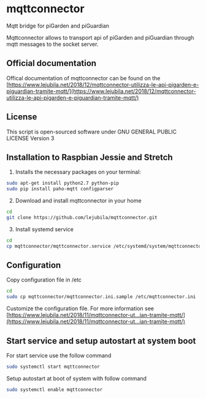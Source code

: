 # mqttconnector
Mqtt bridge for piGarden and piGuardian

Mqttconnector allows to transport api of piGarden and piGuardian through mqtt messages to the socket server.

## Official documentation 

Offical documentation of mqttconnector can be found on the [https://www.lejubila.net/2018/12/mqttconnector-utilizza-le-api-pigarden-e-piguardian-tramite-mqtt/](https://www.lejubila.net/2018/12/mqttconnector-utilizza-le-api-pigarden-e-piguardian-tramite-mqtt/)

## License

This script is open-sourced software under GNU GENERAL PUBLIC LICENSE Version 3

## Installation to Raspbian Jessie and Stretch

1) Installs the necessary packages on your terminal:

``` bash
sudo apt-get install python2.7 python-pip
sudo pip install paho-mqtt configparser
```

2) Download and install mqttconnector in your home

``` bash
cd
git clone https://github.com/lejubila/mqttconnector.git
```

3) Install systemd service

``` bash
cd
cp mqttconnector/mqttconnector.service /etc/systemd/system/mqttconnector.service
```

## Configuration

Copy configuration file in /etc

```bash
cd
sudo cp mqttconnector/mqttconnector.ini.sample /etc/mqttconnector.ini
```

Customize the configuration file. 
For more information see [https://www.lejubila.net/2018/11/mqttconnector-ut…ian-tramite-mqtt/](https://www.lejubila.net/2018/11/mqttconnector-ut…ian-tramite-mqtt/)

## Start service and setup autostart at system boot 

For start service use the follow command

``` bash
sudo systemctl start mqttconnector
```

Setup autostart at boot of system with follow command

``` bash
sudo systemctl enable mqttconnector
```




